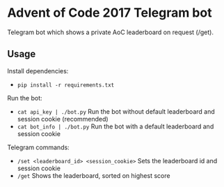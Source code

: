 # Advent of Code 2017 Telegram bot

Telegram bot which shows a private AoC leaderboard on request (/get).

## Usage

Install dependencies:

* `pip install -r requirements.txt`

Run the bot:

* `cat api_key | ./bot.py` Run the bot without default leaderboard and session cookie (recommended)
* `cat bot_info | ./bot.py` Run the bot with a default leaderboard and session cookie

Telegram commands:

* `/set <leaderboard_id> <session_cookie>` Sets the leaderboard id and session cookie
* `/get` Shows the leaderboard, sorted on highest score

